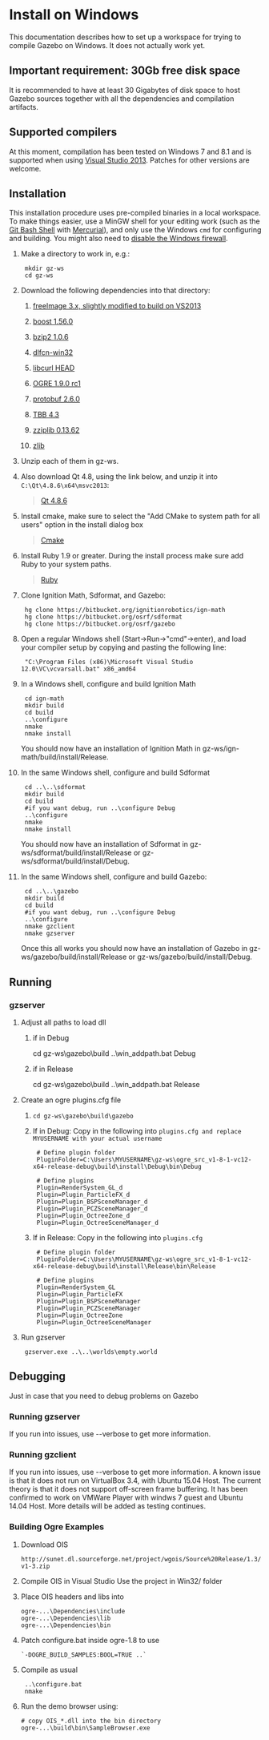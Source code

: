 # Install on Windows

This documentation describes how to set up a workspace for trying to compile
Gazebo on Windows.  It does not actually work yet.

## Important requirement: 30Gb free disk space 

It is recommended to have at least 30 Gigabytes of disk space to host Gazebo 
sources together with all the dependencies and compilation artifacts.

## Supported compilers

At this moment, compilation has been tested on Windows 7 and 8.1 and is supported when
using [Visual Studio 2013](https://www.visualstudio.com/downloads/).
Patches for other versions are welcome.

## Installation

This installation procedure uses pre-compiled binaries in a local workspace.  To
make things easier, use a MinGW shell for your editing work (such as the [Git Bash Shell](https://msysgit.github.io/) with [Mercurial](http://tortoisehg.bitbucket.org/download/index.html)), and only use the
Windows `cmd` for configuring and building.  You might also need to
[disable the Windows firewall](http://windows.microsoft.com/en-us/windows/turn-windows-firewall-on-off#turn-windows-firewall-on-off=windows-7).

1. Make a directory to work in, e.g.:

        mkdir gz-ws
        cd gz-ws

1. Download the following dependencies into that directory:

    1. [freeImage 3.x, slightly modified to build on VS2013](http://packages.osrfoundation.org/win32/deps/FreeImage-vc12-x64-release-debug.zip)

    1. [boost 1.56.0](http://packages.osrfoundation.org/win32/deps/boost_1_56_0.zip)

    1. [bzip2 1.0.6](http://packages.osrfoundation.org/win32/deps/bzip2-1.0.6-vc12-x64-release-debug.zip)

    1. [dlfcn-win32](http://packages.osrfoundation.org/win32/deps/dlfcn-win32-vc12-x64-release-debug.zip)

    1. [libcurl HEAD](http://packages.osrfoundation.org/win32/deps/libcurl-vc12-x64-release-debug-static-ipv6-sspi-winssl.zip)

    1. [OGRE 1.9.0 rc1](http://packages.osrfoundation.org/win32/deps/ogre_src_v1-8-1-vc12-x64-release-debug.zip)

    1. [protobuf 2.6.0](http://packages.osrfoundation.org/win32/deps/protobuf-2.6.0-win64-vc12.zip)

    1. [TBB 4.3](http://packages.osrfoundation.org/win32/deps/tbb43_20141023oss_win.zip)

    1. [zziplib 0.13.62](http://packages.osrfoundation.org/win32/deps/zziplib-0.13.62-vc12-x64-release-debug.zip)

    1. [zlib](http://packages.osrfoundation.org/win32/deps/zlib-1.2.8-vc12-x64-release-debug.zip)

1. Unzip each of them in gz-ws.

1. Also download Qt 4.8, using the link below, and unzip it into `C:\Qt\4.8.6\x64\msvc2013`:

    > [Qt 4.8.6](http://packages.osrfoundation.org/win32/deps/qt-4.8.6-x64-msvc2013-rev1.zip)

1. Install cmake, make sure to select the "Add CMake to system path for all users" option in the install dialog box

    > [Cmake](http://www.cmake.org/download/)
    
1. Install Ruby 1.9 or greater. During the install process make sure add Ruby to your system paths.

    > [Ruby](http://rubyinstaller.org/downloads/)
    
1. Clone Ignition Math, Sdformat, and Gazebo:

        hg clone https://bitbucket.org/ignitionrobotics/ign-math
        hg clone https://bitbucket.org/osrf/sdformat
        hg clone https://bitbucket.org/osrf/gazebo

1. Open a regular Windows shell (Start->Run->"cmd"->enter), and load your compiler setup by copying and pasting the following line:

        "C:\Program Files (x86)\Microsoft Visual Studio 12.0\VC\vcvarsall.bat" x86_amd64

1. In a Windows shell, configure and build Ignition Math

        cd ign-math
        mkdir build       
        cd build
        ..\configure
        nmake
        nmake install

    You should now have an installation of Ignition Math in gz-ws/ign-math/build/install/Release.

1. In the same Windows shell, configure and build Sdformat

        cd ..\..\sdformat
        mkdir build       
        cd build
        #if you want debug, run ..\configure Debug
        ..\configure
        nmake
        nmake install

    You should now have an installation of Sdformat in gz-ws/sdformat/build/install/Release or 
    gz-ws/sdformat/build/install/Debug.

1. In the same Windows shell, configure and build Gazebo:

        cd ..\..\gazebo
        mkdir build
        cd build
        #if you want debug, run ..\configure Debug
        ..\configure
        nmake gzclient
        nmake gzserver

    Once this all works you should now have an installation of Gazebo in gz-ws/gazebo/build/install/Release or
    gz-ws/gazebo/build/install/Debug.

## Running

### gzserver

1. Adjust all paths to load dll

    1. if in Debug

         cd gz-ws\gazebo\build
         ..\win_addpath.bat Debug

    2. if in Release

         cd gz-ws\gazebo\build
         ..\win_addpath.bat Release

1. Create an ogre plugins.cfg file

    1. `cd gz-ws\gazebo\build\gazebo`

    1. If in Debug: Copy in the following into `plugins.cfg and replace MYUSERNAME with your actual username`
    
            # Define plugin folder
            PluginFolder=C:\Users\MYUSERNAME\gz-ws\ogre_src_v1-8-1-vc12-x64-release-debug\build\install\Debug\bin\Debug

            # Define plugins
            Plugin=RenderSystem_GL_d
            Plugin=Plugin_ParticleFX_d
            Plugin=Plugin_BSPSceneManager_d
            Plugin=Plugin_PCZSceneManager_d
            Plugin=Plugin_OctreeZone_d
            Plugin=Plugin_OctreeSceneManager_d

    1. If in Release: Copy in the following into `plugins.cfg`
    
            # Define plugin folder
            PluginFolder=C:\Users\MYUSERNAME\gz-ws\ogre_src_v1-8-1-vc12-x64-release-debug\build\install\Release\bin\Release

            # Define plugins
            Plugin=RenderSystem_GL
            Plugin=Plugin_ParticleFX
            Plugin=Plugin_BSPSceneManager
            Plugin=Plugin_PCZSceneManager
            Plugin=Plugin_OctreeZone
            Plugin=Plugin_OctreeSceneManager

1. Run gzserver

        gzserver.exe ..\..\worlds\empty.world

## Debugging

Just in case that you need to debug problems on Gazebo

### Running gzserver

If you run into issues, use --verbose to get more information.

### Running gzclient

If you run into issues, use --verbose to get more information.
A known issue is that it does not run on VirtualBox 3.4, with Ubuntu 15.04 Host.
The current theory is that it does not support off-screen frame buffering.
It has been confirmed to work on VMWare Player with windws 7 guest and Ubuntu 14.04 Host.
More details will be added as testing continues.


### Building Ogre Examples

1. Download OIS

       http://sunet.dl.sourceforge.net/project/wgois/Source%20Release/1.3/ois-v1-3.zip
  
1. Compile OIS in Visual Studio
   Use the project in Win32/ folder

1. Place OIS headers and libs into

       ogre-...\Dependencies\include
       ogre-...\Dependencies\lib
       ogre-...\Dependencies\bin

1. Patch configure.bat inside ogre-1.8 to use

       `-DOGRE_BUILD_SAMPLES:BOOL=TRUE ..`

1. Compile as usual

        ..\configure.bat
        nmake

1. Run the demo browser using:

       # copy OIS_*.dll into the bin directory
       ogre-...\build\bin\SampleBrowser.exe

